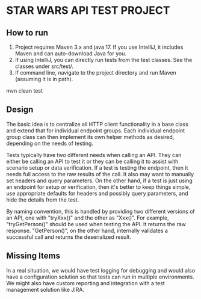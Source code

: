 # STAR WARS API TEST PROJECT

## How to run
1. Project requires Maven 3.x and java 17.  If you use IntelliJ, it includes Maven and can auto-download Java for you.
2. If using IntelliJ, you can directly run tests from the test classes.  See the classes under src/test/.
3. If command line, navigate to the project directory and run Maven (assuming it is in path).

mvn clean test


## Design
The basic idea is to centralize all HTTP client functionality in a base class
and extend that for individual endpoint groups.  Each individual endpoint group class
can then implement its own helper methods as desired, depending on the needs
of testing.

Tests typically have two different needs when calling an API. They can either
be calling an API to test it or they can be calling it to assist with
scenario setup or data verification.  If a test is testing the endpoint, then it
needs full access to the raw results of the call.  It also may want to manually set headers
and query parameters.  On the other hand, if a test is just using an endpoint for setup or verification, 
then it's better to keep things simple, use appropriate defaults for headers and possibly query parameters,
and hide the details from the test.

By naming convention, this is handled by providing two different versions of an
API, one with "tryXxx()" and the other as "Xxx()".  For example,
"tryGetPerson()" should be used when testing the API.  It returns the raw response.
"GetPerson()", on the other hand, internally validates a successful call
and returns the deserialized result.

## Missing Items
In a real situation, we would have test logging for debugging and would also
have a configuration solution so that tests can run in multiple environments.
We might also have custom reporting and integration with a test management
solution like JIRA.
